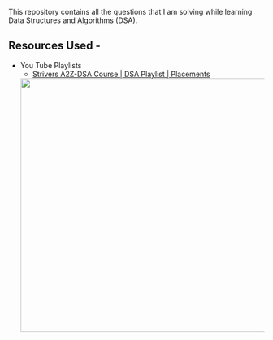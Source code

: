 This repository contains all the questions that I am solving while learning Data Structures and Algorithms (DSA).

## Resources Used -
<ul>
  <li>
    You Tube Playlists
    <ul>
      <li><a href = "https://www.youtube.com/playlist?list=PLgUwDviBIf0oF6QL8m22w1hIDC1vJ_BHz">Strivers A2Z-DSA Course | DSA Playlist | Placements</a></li>
  </li>
</ul>
    
<img src = "https://media.geeksforgeeks.org/wp-content/cdn-uploads/20230807133054/Data-structure-algorithm.png" height = "500" width = "500" />
